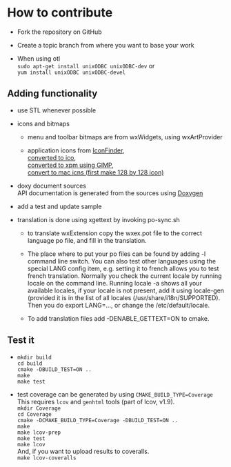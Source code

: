 # How to contribute

- Fork the repository on GitHub

- Create a topic branch from where you want to base your work

- When using otl   
    `sudo apt-get install unixODBC unixODBC-dev` or   
    `yum install unixODBC unixODBC-devel`  

## Adding functionality

- use STL whenever possible 

- icons and bitmaps
  - menu and toolbar bitmaps are from wxWidgets, using wxArtProvider

  - application icons from [IconFinder](https://www.iconfinder.com/icons/1495216/article_circle_edit_paper_pencil_icon#size=128),   
  [converted to ico](http://www.convertico.com/),   
  [converted to xpm using GIMP](http://www.gimp.org/),   
  [convert to mac icns (first make 128 by 128 icon)](http://iconverticons.com/)

- doxy document sources  
  API documentation is generated from the sources 
  using [Doxygen](http://www.stack.nl/~dimitri/doxygen/)
  
- add a test and update sample
 
- translation is done using xgettext by invoking po-sync.sh   
  - to translate wxExtension copy the wxex.pot file to the correct language po 
    file, and fill in the translation.

  - The place where to put your po files can be found by adding -l command line switch.
    You can also test other languages using the special LANG config item,
    e.g. setting it to french allows you to test french translation.
    Normally you check the current locale by running locale on the
    command line. Running locale -a shows all your available locales, if your
    locale is not present, add it using locale-gen (provided it is in 
    the list of all locales (/usr/share/i18n/SUPPORTED).
    Then you do export LANG=..., or change the /etc/default/locale.
    
  - To add translation files add -DENABLE_GETTEXT=ON to cmake.
    
## Test it

- `mkdir build`   
  `cd build`   
  `cmake -DBUILD_TEST=ON ..`   
  `make`   
  `make test`   

- test coverage can be generated by using `CMAKE_BUILD_TYPE=Coverage`    
  This requires `lcov` and `genhtml` tools (part of lcov, v1.9).    
  `mkdir Coverage`   
  `cd Coverage`   
  `cmake -DCMAKE_BUILD_TYPE=Coverage -DBUILD_TEST=ON ..`   
  `make`  
  `make lcov-prep`  
  `make test`  
  `make lcov`  
  And, if you want to upload results to coveralls.    
  `make lcov-coveralls`   
